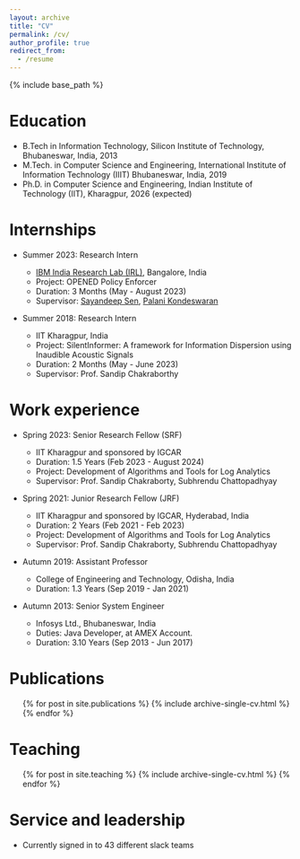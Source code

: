```yaml
---
layout: archive
title: "CV"
permalink: /cv/
author_profile: true
redirect_from:
  - /resume
---
```


{% include base_path %}

Education
======
* B.Tech in Information Technology, Silicon Institute of Technology, Bhubaneswar, India, 2013
* M.Tech. in Computer Science and Engineering, International Institute of Information Technology (IIIT) Bhubaneswar, India, 2019
* Ph.D. in Computer Science and Engineering, Indian Institute of Technology (IIT), Kharagpur, 2026 (expected)

Internships
======
* Summer 2023: Research Intern
  * [IBM India Research Lab (IRL)](https://research.ibm.com/), Bangalore, India
  * Project: OPENED Policy Enforcer
  * Duration: 3 Months (May - August 2023)
  * Supervisor: [Sayandeep Sen](https://researcher.watson.ibm.com/researcher/view.php?person=in-sayandes), [Palani Kondeswaran](https://researcher.watson.ibm.com/researcher/view.php?person=in-palani.kodeswaran)

* Summer 2018: Research Intern
  * IIT Kharagpur, India
  * Project: SilentInformer: A framework for Information Dispersion using Inaudible Acoustic Signals
  * Duration: 2 Months (May - June 2023)
  * Supervisor: Prof. Sandip Chakraborthy

Work experience
======
* Spring 2023: Senior Research Fellow (SRF)
  * IIT Kharagpur and sponsored by IGCAR
  * Duration: 1.5 Years (Feb 2023 - August 2024)
  * Project: Development of Algorithms and Tools for Log Analytics
  * Supervisor: Prof. Sandip Chakraborty, Subhrendu Chattopadhyay

* Spring 2021: Junior Research Fellow (JRF)
  * IIT Kharagpur and sponsored by IGCAR, Hyderabad, India
  * Duration: 2 Years (Feb 2021 - Feb 2023)
  * Project: Development of Algorithms and Tools for Log Analytics
  * Supervisor: Prof. Sandip Chakraborty, Subhrendu Chattopadhyay

* Autumn 2019: Assistant Professor
  * College of Engineering and Technology, Odisha, India
  * Duration: 1.3 Years (Sep 2019 - Jan 2021)

* Autumn 2013: Senior System Engineer
  * Infosys Ltd., Bhubaneswar, India
  * Duties: Java Developer, at AMEX Account.
  * Duration: 3.10 Years (Sep 2013 - Jun 2017)


<!--
Research Intern - Confidential Computing Group
Microsoft Research Cambridge, UK, (advised by Alex Shamis), Sept 2021 - Dec 2021

Software and Systems Engineer - Cloud RnD
Intracom Telecom, Athens, Greece, Jun 2017 - Jul 2018
-->

<!--Skills
======
* Skill 1
* Skill 2
  * Sub-skill 2.1
  * Sub-skill 2.2
  * Sub-skill 2.3
* Skill 3
-->

Publications
======
  <ul>{% for post in site.publications %}
    {% include archive-single-cv.html %}
  {% endfor %}</ul>
  
<!--Talks
======
  <ul>{% for post in site.talks %}
    {% include archive-single-talk-cv.html %}
  {% endfor %}</ul>
-->  

Teaching
======
  <ul>{% for post in site.teaching %}
    {% include archive-single-cv.html %}
  {% endfor %}</ul>
  
Service and leadership
======
* Currently signed in to 43 different slack teams
